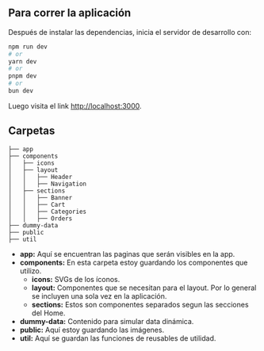 ## Para correr la aplicación

Después de instalar las dependencias, inicia el servidor de desarrollo con:

```bash
npm run dev
# or
yarn dev
# or
pnpm dev
# or
bun dev
```

Luego visita el link [http://localhost:3000](http://localhost:3000).

## Carpetas

```
├── app
├── components
│   ├── icons
│   ├── layout
│   │   ├── Header
│   │   ├── Navigation
│   ├── sections
│   │   ├── Banner
│   │   ├── Cart
│   │   ├── Categories
│   │   ├── Orders
├── dummy-data
├── public
├── util
```
- **app:** Aquí se encuentran las paginas que serán visibles en la app.
- **components:** En esta carpeta estoy guardando los componentes que utilizo.
    - **icons:** SVGs de los íconos.
    - **layout:** Componentes que se necesitan para el layout. Por lo general se incluyen una sola vez en la aplicación.
    - **sections:** Estos son componentes separados segun las secciones del Home.
- **dummy-data:** Contenido para simular data dinámica.
- **public:** Aquí estoy guardando las imágenes.
- **util:** Aquí se guardan las funciones de reusables de utilidad.
